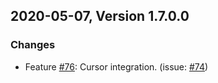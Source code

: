 ## 2020-05-07, Version 1.7.0.0
### Changes
* Feature [#76](https://github.com/amazon-archives/sql-jdbc/pull/76): Cursor integration. (issue: [#74](https://github.com/amazon-archives/sql-jdbc/issues/74))
